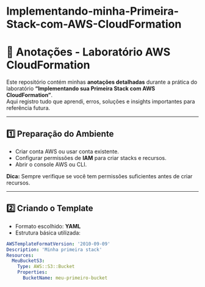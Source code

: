 # Implementando-minha-Primeira-Stack-com-AWS-CloudFormation

# 📝 Anotações - Laboratório AWS CloudFormation

Este repositório contém minhas **anotações detalhadas** durante a prática do laboratório **“Implementando sua Primeira Stack com AWS CloudFormation”**.  
Aqui registro tudo que aprendi, erros, soluções e insights importantes para referência futura.

---

## 1️⃣ Preparação do Ambiente

- Criar conta AWS ou usar conta existente.  
- Configurar permissões de **IAM** para criar stacks e recursos.  
- Abrir o console AWS ou CLI.  

**Dica:** Sempre verifique se você tem permissões suficientes antes de criar recursos.

---

## 2️⃣ Criando o Template

- Formato escolhido: **YAML**  
- Estrutura básica utilizada:

```yaml
AWSTemplateFormatVersion: '2010-09-09'
Description: 'Minha primeira stack'
Resources:
  MeuBucketS3:
    Type: AWS::S3::Bucket
    Properties:
      BucketName: meu-primeiro-bucket
